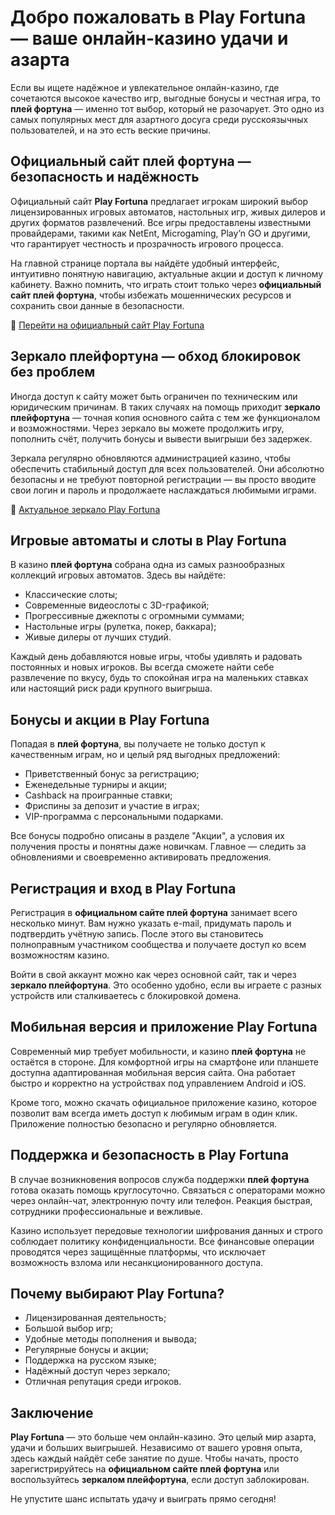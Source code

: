 # Добро пожаловать в Play Fortuna — ваше онлайн-казино удачи и азарта

Если вы ищете надёжное и увлекательное онлайн-казино, где сочетаются высокое качество игр, выгодные бонусы и честная игра, то **плей фортуна** — именно тот выбор, который не разочарует. Это одно из самых популярных мест для азартного досуга среди русскоязычных пользователей, и на это есть веские причины.

## Официальный сайт плей фортуна — безопасность и надёжность

Официальный сайт **Play Fortuna** предлагает игрокам широкий выбор лицензированных игровых автоматов, настольных игр, живых дилеров и других форматов развлечений. Все игры предоставлены известными провайдерами, такими как NetEnt, Microgaming, Play’n GO и другими, что гарантирует честность и прозрачность игрового процесса.

На главной странице портала вы найдёте удобный интерфейс, интуитивно понятную навигацию, актуальные акции и доступ к личному кабинету. Важно помнить, что играть стоит только через **официальный сайт плей фортуна**, чтобы избежать мошеннических ресурсов и сохранить свои данные в безопасности.

🔗 [Перейти на официальный сайт Play Fortuna](https://bit.ly/3ZwgUuF)

## Зеркало плейфортуна — обход блокировок без проблем

Иногда доступ к сайту может быть ограничен по техническим или юридическим причинам. В таких случаях на помощь приходит **зеркало плейфортуна** — точная копия основного сайта с тем же функционалом и возможностями. Через зеркало вы можете продолжить игру, пополнить счёт, получить бонусы и вывести выигрыши без задержек.

Зеркала регулярно обновляются администрацией казино, чтобы обеспечить стабильный доступ для всех пользователей. Они абсолютно безопасны и не требуют повторной регистрации — вы просто вводите свои логин и пароль и продолжаете наслаждаться любимыми играми.

🔗 [Актуальное зеркало Play Fortuna](https://bit.ly/3ZwgUuF)

## Игровые автоматы и слоты в Play Fortuna

В казино **плей фортуна** собрана одна из самых разнообразных коллекций игровых автоматов. Здесь вы найдёте:

- Классические слоты;
- Современные видеослоты с 3D-графикой;
- Прогрессивные джекпоты с огромными суммами;
- Настольные игры (рулетка, покер, баккара);
- Живые дилеры от лучших студий.

Каждый день добавляются новые игры, чтобы удивлять и радовать постоянных и новых игроков. Вы всегда сможете найти себе развлечение по вкусу, будь то спокойная игра на маленьких ставках или настоящий риск ради крупного выигрыша.

## Бонусы и акции в Play Fortuna

Попадая в **плей фортуна**, вы получаете не только доступ к качественным играм, но и целый ряд выгодных предложений:

- Приветственный бонус за регистрацию;
- Еженедельные турниры и акции;
- Cashback на проигранные ставки;
- Фриспины за депозит и участие в играх;
- VIP-программа с персональными подарками.

Все бонусы подробно описаны в разделе "Акции", а условия их получения просты и понятны даже новичкам. Главное — следить за обновлениями и своевременно активировать предложения.

## Регистрация и вход в Play Fortuna

Регистрация в **официальном сайте плей фортуна** занимает всего несколько минут. Вам нужно указать e-mail, придумать пароль и подтвердить учётную запись. После этого вы становитесь полноправным участником сообщества и получаете доступ ко всем возможностям казино.

Войти в свой аккаунт можно как через основной сайт, так и через **зеркало плейфортуна**. Это особенно удобно, если вы играете с разных устройств или сталкиваетесь с блокировкой домена.

## Мобильная версия и приложение Play Fortuna

Современный мир требует мобильности, и казино **плей фортуна** не остаётся в стороне. Для комфортной игры на смартфоне или планшете доступна адаптированная мобильная версия сайта. Она работает быстро и корректно на устройствах под управлением Android и iOS.

Кроме того, можно скачать официальное приложение казино, которое позволит вам всегда иметь доступ к любимым играм в один клик. Приложение полностью безопасно и регулярно обновляется.

## Поддержка и безопасность в Play Fortuna

В случае возникновения вопросов служба поддержки **плей фортуна** готова оказать помощь круглосуточно. Связаться с операторами можно через онлайн-чат, электронную почту или телефон. Реакция быстрая, сотрудники профессиональные и вежливые.

Казино использует передовые технологии шифрования данных и строго соблюдает политику конфиденциальности. Все финансовые операции проводятся через защищённые платформы, что исключает возможность взлома или несанкционированного доступа.

## Почему выбирают Play Fortuna?

- Лицензированная деятельность;
- Большой выбор игр;
- Удобные методы пополнения и вывода;
- Регулярные бонусы и акции;
- Поддержка на русском языке;
- Надёжный доступ через зеркало;
- Отличная репутация среди игроков.

## Заключение

**Play Fortuna** — это больше чем онлайн-казино. Это целый мир азарта, удачи и больших выигрышей. Независимо от вашего уровня опыта, здесь каждый найдёт себе занятие по душе. Чтобы начать, просто зарегистрируйтесь на **официальном сайте плей фортуна** или воспользуйтесь **зеркалом плейфортуна**, если доступ заблокирован.

Не упустите шанс испытать удачу и выиграть прямо сегодня!
